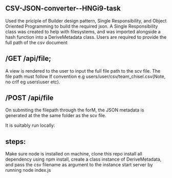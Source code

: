 ## CSV-JSON-converter--HNGi9-task
Used the priciple of Builder design pattern, Single Responsibility, and Object Oriented Programming to build the required json.
A Single Responsibility class was created to help with filesystems, and was imported alongside a hash function into a DeriveMetadata class.
Users are required to provide the full path of the csv document


## /GET /api/file;
A view is rendered to the user to input the full file path to the scv file.
The file path must follow lf convention e.g users/user/csv/team_chisel.csv(Note, no crlf eg users\user etc).

## /POST /api/file
On submiting the filepath through the forM,
the JSON metadata is generated at the the same folder as the scv file.

It is suitably run locally:
## steps:
Make sure node is installed on machine,
clone this repo
install all dependency using npm install,
create a class instance of DeriveMetadata,
and pass the csv filename as argument to the instance
start server by running node index.js
